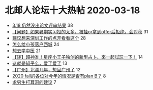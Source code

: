 # 北邮人论坛十大热帖 2020-03-18

- [3.18 仍然没出论文评审结果](https://bbs.byr.cn/article/Paper/38632) 38
- [【问题】如果暑期实习投的太多，被挂or拿到offer后拒绝，会对秋](https://bbs.byr.cn/article/Job/2080629) 31
- [建议想来深圳工作的点开看看这个](https://bbs.byr.cn/article/BYRatSZ/8818) 28
- [怎么给小孩落户西城](https://bbs.byr.cn/article/FamilyLife/143223) 24
- [想去学中医](https://bbs.byr.cn/article/Talking/6183748) 21
- [【转】超神准！星座小王子独创的新型占卜、來一起試玩一下！](https://bbs.byr.cn/article/Constellations/326533) 14
- [这就是知乎么，爱了爱了](https://bbs.byr.cn/article/Picture/3255706) 13
- [【广州】北漂几年，想回广州了](https://bbs.byr.cn/article/WorkLife/1141917) 12
- [2020 fall的各位对今年的情况是否有plan B？](https://bbs.byr.cn/article/GoAbroad/369572) 8
- [求男生打耳洞的建议](https://bbs.byr.cn/article/Beauty/330629) 7


